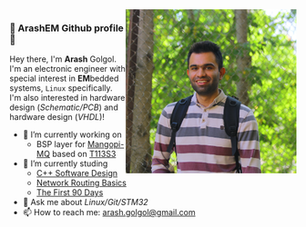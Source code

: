<img width="300px" align="right" src="pic/980726.JPG">

### 👋 ArashEM Github profile 👋
Hey there, I'm **Arash** Golgol. I'm an electronic engineer with special interest in **EM**bedded systems, `Linux` specifically.   
I'm also interested in hardware design (_Schematic/PCB_) and hardware design (_VHDL_)!

- 🔭 I’m currently working on 
  - BSP layer for [Mangopi-MQ](https://mangopi.org/mangopi_mq) based on [T113S3](https://linux-sunxi.org/T113-s3)
- 🌱 I’m currently studing 
  - [C++ Software Design](https://www.oreilly.com/library/view/c-software-design/9781098113155/)
  - [Network Routing Basics](https://www.amazon.com/Network-Routing-Basics-Understanding-Systems/dp/0471772739)
  - [The First 90 Days](https://www.amazon.com/First-90-Days-Strategies-Expanded/dp/1422188612)
- 💬 Ask me about _Linux/Git/STM32_
- 📫 How to reach me: arash.golgol@gmail.com

